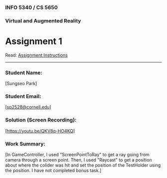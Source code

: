 ### INFO 5340 / CS 5650
### Virtual and Augmented Reality 
# Assignment 1

Read: [Assignment Instructions](https://docs.google.com/document/d/1CYpsJIGUkey1Uv66yluL_4HWVkHrpCqxaTbYRtdna0g/edit?usp=sharing "Detailed Assignment Instructions")

<hr>

### Student Name:

[Sungseo Park]

### Student Email:

[sp2528@cornell.edu]

### Solution (Screen Recording):

[https://youtu.be/QKV8q-HO4KQ]

### Work Summary:

[In GameController, I used "ScreenPointToRay" to get a ray going from camera through a screen point. Then, I used "Raycast" to get a position about where the colider was hit and set the position of the TestHolder using the position. I have not completed bonus task.]
